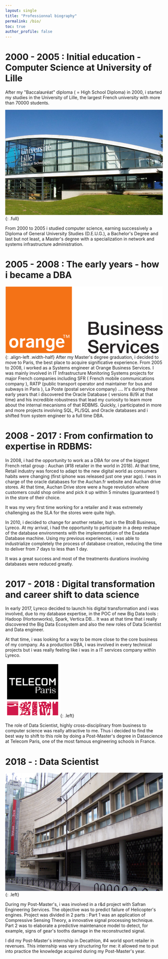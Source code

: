 ```yaml
---
layout: single
title: "Professionnal biography"
permalink: /bio/
toc: true
author_profile: false
---
```


# 2000 - 2005 : Initial education - Computer Science at University of Lille

After my "Baccalauréat" diploma ( = High School Diploma)  in 2000, i started my studies in the University of Lille, the largest French university with more than 70000 students.

![lille_uni](/assets/images/bio/universite_lille.jpg){: .full}

From 2000 to 2005 i studied computer science, earning successively a
Diploma of General University Studies (D.E.U.G.), a Bachelor's Degree and last but not least, a 
Master's degree with a specialization in network and systems infrastructure administration.


# 2005 - 2008 : The early years - how i became a DBA

![orange_business](/assets/images/bio/orange-business-services.png){: .align-left .width-half}
After my Master's degree graduation, i decided to move to Paris, the best place to acquire significative experience. From 2005 to 2008, i worked as a Systems engineer at Orange Business Services. I was mainly involved in IT Infrastructure Monitoring Systems projects for  major French companies including SFR ( French mobile communications company ), RATP (public transport operator and maintainer for bus and subways in Paris ), La Poste (postal service company) .... It's during these early years that i discovered the Oracle Database ( versions 8i/9i at that time) and his incredible robustness that lead my curiosity to learn more about the internal mecanisms of that RDBMS. Quickly, i participated in more and more projects involving SQL, PL/SQL and Oracle databases and i shifted from system engineer to a full time DBA.

# 2008 - 2017 : From confirmation to expertise in RDBMS:

In 2008, i had the opportunity to work as a DBA for one of the biggest French retail group : Auchan (#18 retailer in the world in 2018). At that time, Retail industry was forced to adapt to the new digital world as consumers habits were changing  (first iphone was released just one year ago). I was in charge of the oracle databases for the Auchan.fr website and Auchan drive stores. At that time, Auchan Drive store were a huge revolution where customers could shop online and pick it up within 5 minutes (guaranteed !) in the store of their choice.

It was my very first time working for a retailer and it was extremely challenging as the SLA for the stores were quite high. 

In 2010, i decided to change for another retailer, but in the BtoB Business, Lyreco. At my arrival, i had the opportunity to participate in a deep reshape of the database environments with the implementation of the Exadata Database machine. Using my previous experiences, i was able to industrialize completely the process of database creation, reducing the time to deliver from 7 days to less than 1 day.

It was a great success and most of the treatments durations involving databases were reduced greatly. 

# 2017 - 2018 : Digital transformation and career shift to data science

In early 2017, Lyreco decided to launch his digital transformation and i was involved, due to my database expertise, in the POC of new Big Data tools : Hadoop (Hortonworks), Spark, Vertica DB... It was at that time that i really discovered the Big Data Ecosystem and also the new roles of Data Scientist and Data engineer.

At that time, i was looking for a way to be more close to the core business of my company. As a production DBA, i was involved in every technical projects but i was really feeling like i was in a IT services company within Lyreco.

![telecom_logo](/assets/images/bio/telecom_paris.png){: .left}

The role of Data Scientist, highly cross-disciplinary from business to computer science was really attractive to me. Thus i decided to find the best way to shift to this role by doing a Post-Master's degree in Datascience at Telecom Paris, one of the most famous engineering schools in France.


# 2018 - : Data Scientist

![telecom_logo](/assets/images/bio/telecom_paris.jpg){: .left}

During my Post-Master's, i was involved in a r&d project with Safran Engineering Services. The objective was to predict failure of Helicopter's engines. Project was divided in 2 parts : Part 1 was an application of Compressive Sensing Theory, a innovative signal processing technique. Part 2 was to elaborate a predictive maintenance model  to detect, for example,  signs of gear's tooths damage  in the reconstructed signal.


I did my Post-Master's internship in Decathlon, #4 world sport retailer in revenues. This internship was very structuring for me: it allowed me to put into practice the knowledge acquired during my Post-Master's year.

